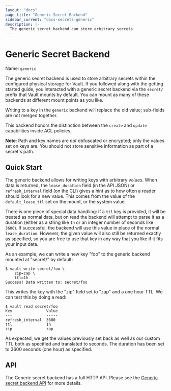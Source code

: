 ```yaml
---
layout: "docs"
page_title: "Generic Secret Backend"
sidebar_current: "docs-secrets-generic"
description: |-
  The generic secret backend can store arbitrary secrets.
---
```


# Generic Secret Backend

Name: `generic`

The generic secret backend is used to store arbitrary secrets within
the configured physical storage for Vault. If you followed along with
the getting started guide, you interacted with a generic secret backend
via the `secret/` prefix that Vault mounts by default. You can mount as many
of these backends at different mount points as you like.

Writing to a key in the `generic` backend will replace the old value;
sub-fields are not merged together.

This backend honors the distinction between the `create` and `update`
capabilities inside ACL policies.

**Note**: Path and key names are _not_ obfuscated or encrypted; only the values
set on keys are. You should not store sensitive information as part of a
secret's path.

## Quick Start

The generic backend allows for writing keys with arbitrary values. When data is
returned, the `lease_duration` field (in the API JSON) or `refresh_interval`
field (on the CLI) gives a hint as to how often a reader should look for a new
value. This comes from the value of the `default_lease_ttl` set on the mount,
or the system value.

There is one piece of special data handling: if a `ttl` key is provided, it
will be treated as normal data, but on read the backend will attempt to parse
it as a duration (either as a string like `1h` or an integer number of seconds
like `3600`). If successful, the backend will use this value in place of the
normal `lease_duration`. However, the given value will also still be returned
exactly as specified, so you are free to use that key in any way that you like
if it fits your input data.

As an example, we can write a new key "foo" to the generic backend mounted at
"secret/" by default:

```
$ vault write secret/foo \
    zip=zap \
    ttl=1h
Success! Data written to: secret/foo
```

This writes the key with the "zip" field set to "zap" and a one hour TTL.
We can test this by doing a read:

```
$ vault read secret/foo
Key               Value
---               -----
refresh_interval  3600
ttl               1h
zip               zap
```

As expected, we get the values previously set back as well as our custom TTL
both as specified and translated to seconds. The duration has been set to 3600
seconds (one hour) as specified.

## API

The Generic secret backend has a full HTTP API. Please see the
[Generic secret backend API](/api/secret/generic/index.html) for more
details.
